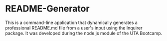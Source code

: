 # README-Generator
This is a command-line application that dynamically generates a professional README.md file from a user's input using the Inquirer package. It was developed during the node.js module of the UTA Bootcamp.
